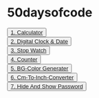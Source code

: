# 50daysofcode

  
  <Button><a href="https://narayanan-naveen.github.io/Calculator/"  >1. Calculator</a></Button> <br>
  <Button><a href="https://narayanan-naveen.github.io/Clock-Date/" >2. Digital Clock & Date</a></Button><br>
  <Button><a href="https://narayanan-naveen.github.io/stopwatch/" >3. Stop Watch</a></Button><br>
  <Button><a href="https://narayanan-naveen.github.io/Counter/" >4. Counter</a></Button><br>
  <Button><a href="https://narayanan-naveen.github.io/BG-Color-Generater/" >5. BG-Color Generater</a></Button><br>
  <Button><a href="https://narayanan-naveen.github.io/Cm-To-Inch-Converter/" >6. Cm-To-Inch-Converter</a></Button><br>
  <Button><a href="https://narayanan-naveen.github.io/Hide-And-Show-Password/" >7. Hide And Show Password</a></Button><br>

